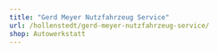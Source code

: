 ```yaml
---
title: "Gerd Meyer Nutzfahrzeug Service"
url: /hollenstedt/gerd-meyer-nutzfahrzeug-service/
shop: Autowerkstatt
---
```


